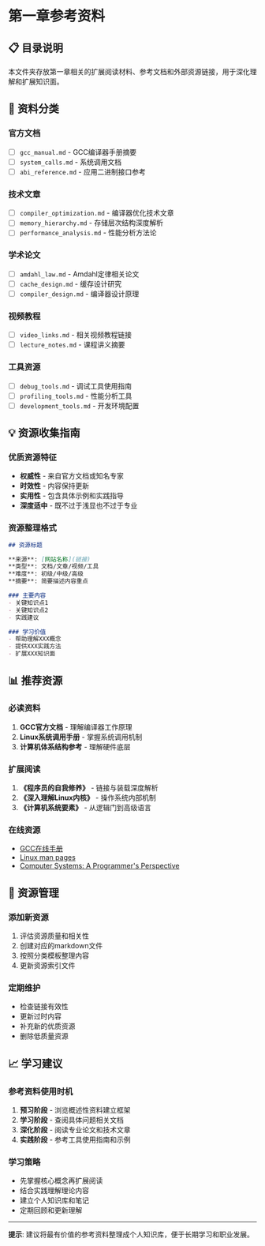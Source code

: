 # 第一章参考资料

## 📋 目录说明

本文件夹存放第一章相关的扩展阅读材料、参考文档和外部资源链接，用于深化理解和扩展知识面。

## 🎯 资料分类

### 官方文档
- [ ] `gcc_manual.md` - GCC编译器手册摘要
- [ ] `system_calls.md` - 系统调用文档
- [ ] `abi_reference.md` - 应用二进制接口参考

### 技术文章
- [ ] `compiler_optimization.md` - 编译器优化技术文章
- [ ] `memory_hierarchy.md` - 存储层次结构深度解析
- [ ] `performance_analysis.md` - 性能分析方法论

### 学术论文
- [ ] `amdahl_law.md` - Amdahl定律相关论文
- [ ] `cache_design.md` - 缓存设计研究
- [ ] `compiler_design.md` - 编译器设计原理

### 视频教程
- [ ] `video_links.md` - 相关视频教程链接
- [ ] `lecture_notes.md` - 课程讲义摘要

### 工具资源
- [ ] `debug_tools.md` - 调试工具使用指南
- [ ] `profiling_tools.md` - 性能分析工具
- [ ] `development_tools.md` - 开发环境配置

## 💡 资源收集指南

### 优质资源特征
- **权威性** - 来自官方文档或知名专家
- **时效性** - 内容保持更新
- **实用性** - 包含具体示例和实践指导
- **深度适中** - 既不过于浅显也不过于专业

### 资源整理格式
```markdown
## 资源标题

**来源**: [网站名称](链接)
**类型**: 文档/文章/视频/工具
**难度**: 初级/中级/高级
**摘要**: 简要描述内容重点

### 主要内容
- 关键知识点1
- 关键知识点2
- 实践建议

### 学习价值
- 帮助理解XXX概念
- 提供XXX实践方法
- 扩展XXX知识面
```

## 📊 推荐资源

### 必读资料
1. **GCC官方文档** - 理解编译器工作原理
2. **Linux系统调用手册** - 掌握系统调用机制
3. **计算机体系结构参考** - 理解硬件底层

### 扩展阅读
1. **《程序员的自我修养》** - 链接与装载深度解析
2. **《深入理解Linux内核》** - 操作系统内部机制
3. **《计算机系统要素》** - 从逻辑门到高级语言

### 在线资源
- [GCC在线手册](https://gcc.gnu.org/onlinedocs/)
- [Linux man pages](https://man7.org/linux/man-pages/)
- [Computer Systems: A Programmer's Perspective](http://csapp.cs.cmu.edu/)

## 🔄 资源管理

### 添加新资源
1. 评估资源质量和相关性
2. 创建对应的markdown文件
3. 按照分类模板整理内容
4. 更新资源索引文件

### 定期维护
- 检查链接有效性
- 更新过时内容
- 补充新的优质资源
- 删除低质量资源

## 📈 学习建议

### 参考资料使用时机
1. **预习阶段** - 浏览概述性资料建立框架
2. **学习阶段** - 查阅具体问题相关文档
3. **深化阶段** - 阅读专业论文和技术文章
4. **实践阶段** - 参考工具使用指南和示例

### 学习策略
- 先掌握核心概念再扩展阅读
- 结合实践理解理论内容
- 建立个人知识库和笔记
- 定期回顾和更新理解

---

**提示**: 建议将最有价值的参考资料整理成个人知识库，便于长期学习和职业发展。